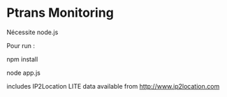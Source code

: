 # Ptrans Monitoring

Nécessite node.js

Pour run :

npm install

node app.js


includes IP2Location LITE data available from http://www.ip2location.com